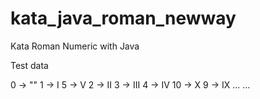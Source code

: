 kata_java_roman_newway
======================

Kata Roman Numeric with Java

Test data

0 -> ""
1 -> I
5 -> V
2 -> II
3 -> III
4 -> IV
10 -> X
9 -> IX
...
...
